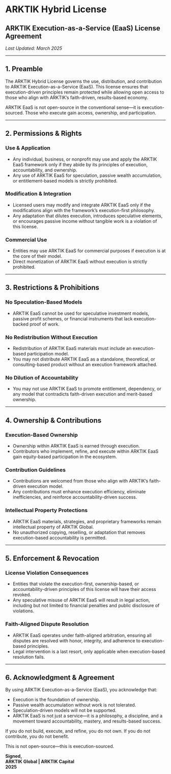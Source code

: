 # ARKTIK Hybrid License

## ARKTIK Execution-as-a-Service (EaaS) License Agreement

_Last Updated: March 2025_

---

## 1. Preamble

The ARKTIK Hybrid License governs the use, distribution, and contribution to ARKTIK Execution-as-a-Service (EaaS). This license ensures that execution-driven principles remain protected while allowing open access to those who align with ARKTIK’s faith-driven, results-based economy.

ARKTIK EaaS is not open-source in the conventional sense—it is execution-sourced. Those who execute gain access, ownership, and participation.

---

## 2. Permissions & Rights

### Use & Application
- Any individual, business, or nonprofit may use and apply the ARKTIK EaaS framework only if they abide by its principles of execution, accountability, and ownership.
- Any use of ARKTIK EaaS for speculation, passive wealth accumulation, or entitlement-based models is strictly prohibited.

### Modification & Integration
- Licensed users may modify and integrate ARKTIK EaaS only if the modifications align with the framework’s execution-first philosophy.
- Any adaptation that dilutes execution, introduces speculative elements, or encourages passive income without tangible work is a violation of this license.

### Commercial Use
- Entities may use ARKTIK EaaS for commercial purposes if execution is at the core of their model.
- Direct monetization of ARKTIK EaaS without execution is strictly prohibited.

---

## 3. Restrictions & Prohibitions

### No Speculation-Based Models
- ARKTIK EaaS cannot be used for speculative investment models, passive profit schemes, or financial instruments that lack execution-backed proof of work.

### No Redistribution Without Execution
- Redistribution of ARKTIK EaaS materials must include an execution-based participation model.
- You may not distribute ARKTIK EaaS as a standalone, theoretical, or consulting-based product without an execution framework attached.

### No Dilution of Accountability
- You may not use ARKTIK EaaS to promote entitlement, dependency, or any model that contradicts faith-driven execution and merit-based ownership.

---

## 4. Ownership & Contributions

### Execution-Based Ownership
- Ownership within ARKTIK EaaS is earned through execution.
- Contributors who implement, refine, and execute within ARKTIK EaaS gain equity-based participation in the ecosystem.

### Contribution Guidelines
- Contributions are welcomed from those who align with ARKTIK’s faith-driven execution model.
- Any contributions must enhance execution efficiency, eliminate inefficiencies, and reinforce accountability-driven success.

### Intellectual Property Protections
- ARKTIK EaaS materials, strategies, and proprietary frameworks remain intellectual property of ARKTIK Global.
- No unauthorized copying, reselling, or adaptation that removes execution-based accountability is permitted.

---

## 5. Enforcement & Revocation

### License Violation Consequences
- Entities that violate the execution-first, ownership-based, or accountability-driven principles of this license will have their access revoked.
- Any speculative misuse of ARKTIK EaaS will result in legal action, including but not limited to financial penalties and public disclosure of violations.

### Faith-Aligned Dispute Resolution
- ARKTIK EaaS operates under faith-aligned arbitration, ensuring all disputes are resolved with honor, integrity, and adherence to execution-based principles.
- Legal intervention is a last resort, only applicable when execution-based resolution fails.

---

## 6. Acknowledgment & Agreement

By using ARKTIK Execution-as-a-Service (EaaS), you acknowledge that:

- Execution is the foundation of ownership.
- Passive wealth accumulation without work is not tolerated.
- Speculation-driven models will not be supported.
- ARKTIK EaaS is not just a service—it is a philosophy, a discipline, and a movement toward accountability, mastery, and results-based success.

If you do not build, execute, and refine, you do not own.
If you do not contribute, you do not benefit.

This is not open-source—this is execution-sourced.

**Signed,**  
**ARKTIK Global | ARKTIK Capital**  
**2025**  
